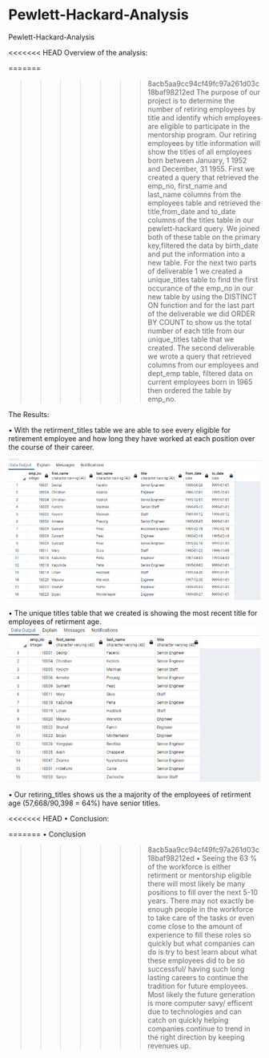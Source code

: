 # Pewlett-Hackard-Analysis

Pewlett-Hackard-Analysis

<<<<<<< HEAD
Overview of the analysis:

=======
>>>>>>> 8acb5aa9cc94cf49fc97a261d03c18baf98212ed
The purpose of our project is to determine the number of retiring employees by title and identify which employees are eligible to participate in the mentorship program. Our retiring employees by title information will show the titles of all employees born between January, 1 1952 and December, 31 1955. First we created a query that retrieved the emp_no, first_name and last_name columns from the employees table and retrieved the title,from_date and to_date columns of the titles table in our pewlett-hackard query. We joined both of these table on the primary key,filtered the data by birth_date and put the information into a new table. For the next two parts of deliverable 1 we created a unique_titles table to find the first occurance of the emp_no in our new table by using the DISTINCT ON function and for the last part of the deliverable we did ORDER BY COUNT to show us the total number of each title from our unique_titles table that we created. The second deliverable we wrote a query that retrieved columns from our employees and dept_emp table, filtered data on current employees born in 1965 then ordered the table by emp_no.

The Results:

• With the retirment_titles table we are able to see every eligible for retirement employee and how long they have worked at each position over the course of their career.

![retirement_titles](https://raw.githubusercontent.com/femiimam001/Pewlett-Hackard-Analysis/main/retirement_titles.PNG)

• The unique titles table that we created is showing the most recent title for employees of retirment age.
![unique_titles](https://raw.githubusercontent.com/femiimam001/Pewlett-Hackard-Analysis/main/unique_titles.PNG)

• Our retiring_titles shows us the a majority of the employees of retirment age (57,668/90,398 = 64%) have senior titles.

<<<<<<< HEAD
• Conclusion:

=======
• Conclusion
>>>>>>> 8acb5aa9cc94cf49fc97a261d03c18baf98212ed
• Seeing the 63 % of the workforce is either retirment or mentorship eligible there will most likely be many positions to fill over the next 5-10 years. There may not exactly be enough people in the workforce to take care of the tasks or even come close to the amount of experience to fill these roles so quickly but what companies can do is try to best learn about what these employees did to be so successful/ having such long lasting careers to continue the tradition for future employees. Most likely the future generation is more computer savy/ efficent due to technologies and can catch on quickly helping companies continue to trend in the right direction by keeping revenues up.
